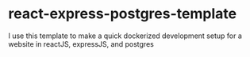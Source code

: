 # react-express-postgres-template
I use this template to make a quick dockerized development setup for a website in reactJS, expressJS, and postgres
